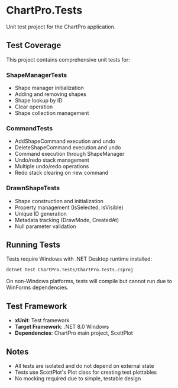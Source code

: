 # ChartPro.Tests

Unit test project for the ChartPro application.

## Test Coverage

This project contains comprehensive unit tests for:

### ShapeManagerTests
- Shape manager initialization
- Adding and removing shapes
- Shape lookup by ID
- Clear operation
- Shape collection management

### CommandTests
- AddShapeCommand execution and undo
- DeleteShapeCommand execution and undo
- Command execution through ShapeManager
- Undo/redo stack management
- Multiple undo/redo operations
- Redo stack clearing on new command

### DrawnShapeTests
- Shape construction and initialization
- Property management (IsSelected, IsVisible)
- Unique ID generation
- Metadata tracking (DrawMode, CreatedAt)
- Null parameter validation

## Running Tests

Tests require Windows with .NET Desktop runtime installed:

```bash
dotnet test ChartPro.Tests/ChartPro.Tests.csproj
```

On non-Windows platforms, tests will compile but cannot run due to WinForms dependencies.

## Test Framework

- **xUnit**: Test framework
- **Target Framework**: .NET 8.0 Windows
- **Dependencies**: ChartPro main project, ScottPlot

## Notes

- All tests are isolated and do not depend on external state
- Tests use ScottPlot's Plot class for creating test plottables
- No mocking required due to simple, testable design
